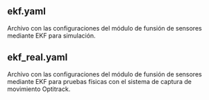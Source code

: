 ## ekf.yaml
Archivo con las configuraciones del módulo de funsión de sensores mediante EKF para simulación.


## ekf_real.yaml
Archivo con las configuraciones del módulo de funsión de sensores mediante EKF para pruebas físicas  con el sistema de captura de movimiento Optitrack.




